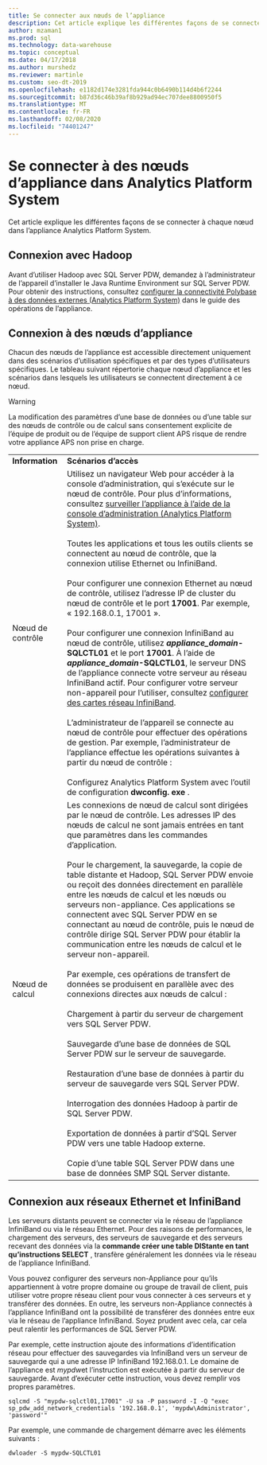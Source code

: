 ```yaml
---
title: Se connecter aux nœuds de l’appliance
description: Cet article explique les différentes façons de se connecter à chaque nœud dans l’appliance Analytics Platform System.
author: mzaman1
ms.prod: sql
ms.technology: data-warehouse
ms.topic: conceptual
ms.date: 04/17/2018
ms.author: murshedz
ms.reviewer: martinle
ms.custom: seo-dt-2019
ms.openlocfilehash: e1182d174e3281fda944c0b6490b114d4b6f2244
ms.sourcegitcommit: b87d36c46b39af8b929ad94ec707dee8800950f5
ms.translationtype: MT
ms.contentlocale: fr-FR
ms.lasthandoff: 02/08/2020
ms.locfileid: "74401247"
---
```

# <a name="connect-to-appliance-nodes-in-analytics-platform-system"></a>Se connecter à des nœuds d’appliance dans Analytics Platform System
Cet article explique les différentes façons de se connecter à chaque nœud dans l’appliance Analytics Platform System.  
  
## <a name="connecting-with-hadoop"></a>Connexion avec Hadoop  
Avant d’utiliser Hadoop avec SQL Server PDW, demandez à l’administrateur de l’appareil d’installer le Java Runtime Environment sur SQL Server PDW. Pour obtenir des instructions, consultez [configurer la connectivité Polybase à des données externes &#40;Analytics Platform System&#41;](configure-polybase-connectivity-to-external-data.md) dans le guide des opérations de l’appliance.  
  
## <a name="ConnectingToIndividualNodes"></a>Connexion à des nœuds d’appliance  
Chacun des nœuds de l’appliance est accessible directement uniquement dans des scénarios d’utilisation spécifiques et par des types d’utilisateurs spécifiques. Le tableau suivant répertorie chaque nœud d’appliance et les scénarios dans lesquels les utilisateurs se connectent directement à ce nœud.  
  
<!-- MISSING LINKS For information on the purpose of each node, see [Understanding SQL Server PDW &#40;SQL Server PDW&#41;](../sqlpdw/understanding-sql-server-pdw-sql-server-pdw.md).  -->  

> [!WARNING]  
> La modification des paramètres d’une base de données ou d’une table sur des nœuds de contrôle ou de calcul sans consentement explicite de l’équipe de produit ou de l’équipe de support client APS risque de rendre votre appliance APS non prise en charge.
  
|||  
|-|-|  
|**Information**|**Scénarios d’accès**|  
|Nœud de contrôle|Utilisez un navigateur Web pour accéder à la console d’administration, qui s’exécute sur le nœud de contrôle. Pour plus d’informations, consultez [surveiller l’appliance à l’aide de la console d’administration &#40;Analytics Platform System&#41;](monitor-the-appliance-by-using-the-admin-console.md).<br /><br />Toutes les applications et tous les outils clients se connectent au nœud de contrôle, que la connexion utilise Ethernet ou InfiniBand.<br /><br />Pour configurer une connexion Ethernet au nœud de contrôle, utilisez l’adresse IP de cluster du nœud de contrôle et le port **17001**. Par exemple, « 192.168.0.1, 17001 ».<br /><br />Pour configurer une connexion InfiniBand au nœud de contrôle, utilisez <strong> *appliance_domain*-SQLCTL01</strong> et le port **17001**. À l’aide de <strong> *appliance_domain*-SQLCTL01</strong>, le serveur DNS de l’appliance connecte votre serveur au réseau InfiniBand actif. Pour configurer votre serveur non-appareil pour l’utiliser, consultez [configurer des cartes réseau InfiniBand](configure-infiniband-network-adapters.md).<br /><br />L’administrateur de l’appareil se connecte au nœud de contrôle pour effectuer des opérations de gestion. Par exemple, l’administrateur de l’appliance effectue les opérations suivantes à partir du nœud de contrôle :<br /><br />Configurez Analytics Platform System avec l’outil de configuration **dwconfig. exe** .|  
|Nœud de calcul|Les connexions de nœud de calcul sont dirigées par le nœud de contrôle. Les adresses IP des nœuds de calcul ne sont jamais entrées en tant que paramètres dans les commandes d’application.<br /><br />Pour le chargement, la sauvegarde, la copie de table distante et Hadoop, SQL Server PDW envoie ou reçoit des données directement en parallèle entre les nœuds de calcul et les nœuds ou serveurs non-appliance. Ces applications se connectent avec SQL Server PDW en se connectant au nœud de contrôle, puis le nœud de contrôle dirige SQL Server PDW pour établir la communication entre les nœuds de calcul et le serveur non-appareil.<br /><br />Par exemple, ces opérations de transfert de données se produisent en parallèle avec des connexions directes aux nœuds de calcul :<br /><br />Chargement à partir du serveur de chargement vers SQL Server PDW.<br /><br />Sauvegarde d’une base de données de SQL Server PDW sur le serveur de sauvegarde.<br /><br />Restauration d’une base de données à partir du serveur de sauvegarde vers SQL Server PDW.<br /><br />Interrogation des données Hadoop à partir de SQL Server PDW.<br /><br />Exportation de données à partir d’SQL Server PDW vers une table Hadoop externe.<br /><br />Copie d’une table SQL Server PDW dans une base de données SMP SQL Server distante.|  
  
## <a name="connecting-to-the-ethernet-and-infiniband-networks"></a>Connexion aux réseaux Ethernet et InfiniBand  
Les serveurs distants peuvent se connecter via le réseau de l’appliance InfiniBand ou via le réseau Ethernet. Pour des raisons de performances, le chargement des serveurs, des serveurs de sauvegarde et des serveurs recevant des données via la **commande créer une table DIStante en tant qu’instructions SELECT** , transfère généralement les données via le réseau de l’appliance InfiniBand.  
  
Vous pouvez configurer des serveurs non-Appliance pour qu’ils appartiennent à votre propre domaine ou groupe de travail de client, puis utiliser votre propre réseau client pour vous connecter à ces serveurs et y transférer des données. En outre, les serveurs non-Appliance connectés à l’appliance InfiniBand ont la possibilité de transférer des données entre eux via le réseau de l’appliance InfiniBand. Soyez prudent avec cela, car cela peut ralentir les performances de SQL Server PDW.  
  
Par exemple, cette instruction ajoute des informations d’identification réseau pour effectuer des sauvegardes via InfiniBand vers un serveur de sauvegarde qui a une adresse IP InfiniBand 192.168.0.1. Le domaine de l’appliance est *mypdw*et l’instruction est exécutée à partir du serveur de sauvegarde. Avant d’exécuter cette instruction, vous devez remplir vos propres paramètres.  
  
```  
sqlcmd -S "mypdw-sqlctl01,17001" -U sa -P password -I -Q "exec sp_pdw_add_network_credentials '192.168.0.1', 'mypdw\Administrator', 'password'"  
```  
  
Par exemple, une commande de chargement démarre avec les éléments suivants :  
  
```  
dwloader -S mypdw-SQLCTL01  
```  
  
<!-- MISSING LINKS ## See Also  
[Configure an External Windows System To Receive Remote Table Copies Using InfiniBand &#40;SQL Server PDW&#41;](../sqlpdw/configure-an-external-windows-system-to-receive-remote-table-copies-using-infiniband-sql-server-pdw.md)  
[Common Metadata Query Examples &#40;SQL Server PDW&#41;](../sqlpdw/common-metadata-query-examples-sql-server-pdw.md)  -->  
  
